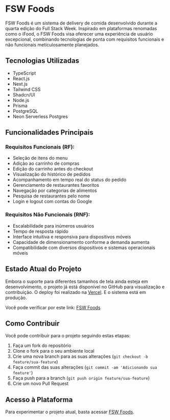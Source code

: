 # FSW Foods

FSW Foods é um sistema de delivery de comida desenvolvido durante a quarta edição do Full Stack Week. Inspirado em plataformas renomadas como o iFood, o FSW Foods visa oferecer uma experiência de usuário excepcional, combinando tecnologias de ponta com requisitos funcionais e não funcionais meticulosamente planejados.

## Tecnologias Utilizadas

- TypeScript
- React.js
- Next.js
- Tailwind CSS
- Shadcn/UI
- Node.js
- Prisma
- PostgreSQL
- Neon Serverless Postgres

## Funcionalidades Principais

### Requisitos Funcionais (RF):

- Seleção de itens do menu
- Adição ao carrinho de compras
- Edição do carrinho antes do checkout
- Visualização do histórico de pedidos
- Acompanhamento em tempo real do status do pedido
- Gerenciamento de restaurantes favoritos
- Navegação por categorias de alimentos
- Pesquisa de restaurantes pelo nome
- Login e logout com contas do Google

### Requisitos Não Funcionais (RNF):

- Escalabilidade para inúmeros usuários
- Tempo de resposta rápido
- Interface intuitiva e responsiva para dispositivos móveis
- Capacidade de dimensionamento conforme a demanda aumenta
- Compatibilidade com diversos dispositivos e sistemas operacionais móveis

## Estado Atual do Projeto

Embora o suporte para diferentes tamanhos de tela ainda esteja em desenvolvimento, o projeto já está disponível no GitHub para visualização e contribuição.
O deploy foi realizado na [Vercel](https://vercel.com/). E o sistema está em produção.

Você pode verificar por este link: [FSW Foods](https://fsw-foods-leandro-carvalho-dev.vercel.app/)

## Como Contribuir

Você pode contribuir para o projeto seguindo estas etapas:

1. Faça um fork do repositório
2. Clone o fork para o seu ambiente local
3. Crie uma nova branch para as suas alterações (`git checkout -b feature/sua-feature`)
4. Faça commit das suas alterações (`git commit -am 'Adicionando sua feature'`)
5. Faça push para a branch (`git push origin feature/sua-feature`)
6. Crie um novo Pull Request

## Acesso à Plataforma

Para experimentar o projeto atual, basta acessar [FSW Foods]((https://fsw-foods-leandro-carvalho-dev.vercel.app/)).
